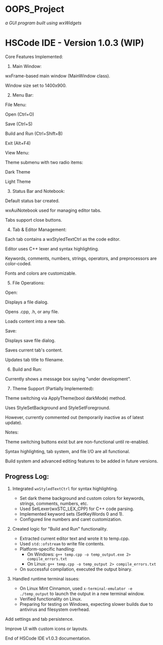# OOPS_Project
*a GUI program built using wxWidgets*


# HSCode IDE - Version 1.0.3 (WIP)

Core Features Implemented:

1. Main Window:

wxFrame-based main window (MainWindow class).

Window size set to 1400x900.



2. Menu Bar:

File Menu:

Open (Ctrl+O)

Save (Ctrl+S)

Build and Run (Ctrl+Shift+B)

Exit (Alt+F4)


View Menu:

Theme submenu with two radio items:

Dark Theme

Light Theme





3. Status Bar and Notebook:

Default status bar created.

wxAuiNotebook used for managing editor tabs.

Tabs support close buttons.



4. Tab & Editor Management:

Each tab contains a wxStyledTextCtrl as the code editor.

Editor uses C++ lexer and syntax highlighting.

Keywords, comments, numbers, strings, operators, and preprocessors are color-coded.

Fonts and colors are customizable.



5. File Operations:

Open:

Displays a file dialog.

Opens .cpp, .h, or any file.

Loads content into a new tab.


Save:

Displays save file dialog.

Saves current tab's content.

Updates tab title to filename.




6. Build and Run:

Currently shows a message box saying "under development".



7. Theme Support (Partially Implemented):

Theme switching via ApplyTheme(bool darkMode) method.

Uses StyleSetBackground and StyleSetForeground.

However, currently commented out (temporarily inactive as of latest update).




Notes:

Theme switching buttons exist but are non-functional until re-enabled.

Syntax highlighting, tab system, and file I/O are all functional.

Build system and advanced editing features to be added in future versions.


Progress Log:
-------------
1. Integrated `wxStyledTextCtrl` for syntax highlighting.
   - Set dark theme background and custom colors for keywords, strings, comments, numbers, etc.
   - Used SetLexer(wxSTC_LEX_CPP) for C++ code parsing.
   - Implemented keyword sets (SetKeyWords 0 and 1).
   - Configured line numbers and caret customization.

2. Created logic for "Build and Run" functionality.
   - Extracted current editor text and wrote it to temp.cpp.
   - Used `std::ofstream` to write file contents.
   - Platform-specific handling:
     - On Windows: `g++ temp.cpp -o temp_output.exe 2> compile_errors.txt`
     - On Linux: `g++ temp.cpp -o temp_output 2> compile_errors.txt`
   - On successful compilation, executed the output binary.

3. Handled runtime terminal issues:
   - On Linux Mint Cinnamon, used `x-terminal-emulator -e ./temp_output` to launch the output in a new terminal window.
   - Verified functionality on Linux.
   - Preparing for testing on Windows, expecting slower builds due to antivirus and filesystem overhead.

Add settings and tab persistence.

Improve UI with custom icons or layouts.


End of HSCode IDE v1.0.3 documentation.
